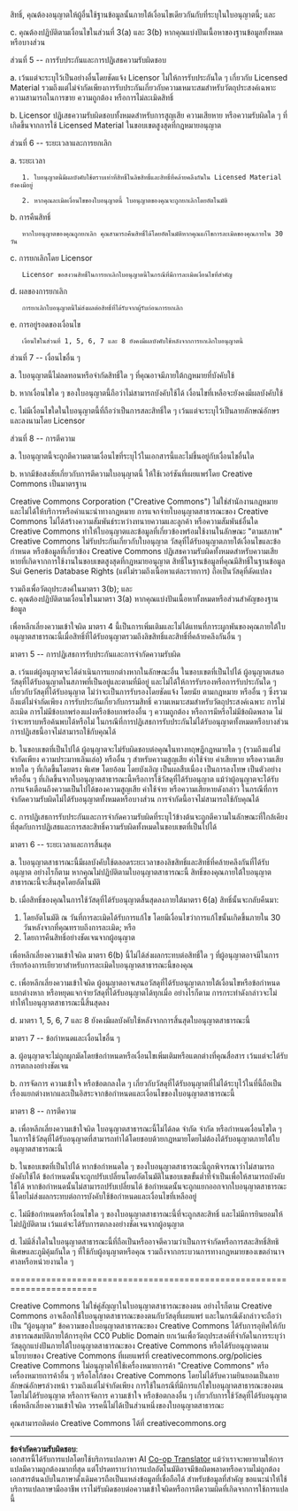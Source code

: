<!--
CO_OP_TRANSLATOR_METADATA:
{
  "original_hash": "fba3b94d88bfb9b81369b869a1e9a20f",
  "translation_date": "2025-09-05T21:57:26+00:00",
  "source_file": "sketchnotes/LICENSE.md",
  "language_code": "th"
}
-->
สิทธิ์, คุณต้องอนุญาตให้ผู้อื่นใช้ฐานข้อมูลนั้นภายใต้เงื่อนไขเดียวกันกับที่ระบุในใบอนุญาตนี้; และ  

  c. คุณต้องปฏิบัติตามเงื่อนไขในส่วนที่ 3(a) และ 3(b) หากคุณแบ่งปันเนื้อหาของฐานข้อมูลทั้งหมดหรือบางส่วน  

ส่วนที่ 5 -- การรับประกันและการปฏิเสธความรับผิดชอบ  

  a. เว้นแต่จะระบุไว้เป็นอย่างอื่นโดยชัดแจ้ง Licensor ไม่ให้การรับประกันใด ๆ เกี่ยวกับ Licensed Material รวมถึงแต่ไม่จำกัดเพียงการรับประกันเกี่ยวกับความเหมาะสมสำหรับวัตถุประสงค์เฉพาะ ความสามารถในการขาย ความถูกต้อง หรือการไม่ละเมิดสิทธิ์  

  b. Licensor ปฏิเสธความรับผิดชอบทั้งหมดสำหรับการสูญเสีย ความเสียหาย หรือความรับผิดใด ๆ ที่เกิดขึ้นจากการใช้ Licensed Material ในขอบเขตสูงสุดที่กฎหมายอนุญาต  

ส่วนที่ 6 -- ระยะเวลาและการยกเลิก  

  a. ระยะเวลา  

       1. ใบอนุญาตนี้มีผลบังคับใช้ตราบเท่าที่สิทธิ์ในลิขสิทธิ์และสิทธิ์ที่คล้ายคลึงกันใน Licensed Material ยังคงมีอยู่  

       2. หากคุณละเมิดเงื่อนไขของใบอนุญาตนี้ ใบอนุญาตของคุณจะถูกยกเลิกโดยอัตโนมัติ  

  b. การคืนสิทธิ์  

       หากใบอนุญาตของคุณถูกยกเลิก คุณสามารถคืนสิทธิ์ได้โดยอัตโนมัติหากคุณแก้ไขการละเมิดของคุณภายใน 30 วัน  

  c. การยกเลิกโดย Licensor  

       Licensor ขอสงวนสิทธิ์ในการยกเลิกใบอนุญาตนี้ในกรณีที่มีการละเมิดเงื่อนไขที่สำคัญ  

  d. ผลของการยกเลิก  

       การยกเลิกใบอนุญาตนี้ไม่ส่งผลต่อสิทธิ์ที่ได้รับจากผู้รับก่อนการยกเลิก  

  e. การอยู่รอดของเงื่อนไข  

       เงื่อนไขในส่วนที่ 1, 5, 6, 7 และ 8 ยังคงมีผลบังคับใช้หลังจากการยกเลิกใบอนุญาตนี้  

ส่วนที่ 7 -- เงื่อนไขอื่น ๆ  

  a. ใบอนุญาตนี้ไม่ลดทอนหรือจำกัดสิทธิ์ใด ๆ ที่คุณอาจมีภายใต้กฎหมายที่บังคับใช้  

  b. หากเงื่อนไขใด ๆ ของใบอนุญาตนี้ถือว่าไม่สามารถบังคับใช้ได้ เงื่อนไขที่เหลือจะยังคงมีผลบังคับใช้  

  c. ไม่มีเงื่อนไขใดในใบอนุญาตนี้ที่ถือว่าเป็นการสละสิทธิ์ใด ๆ เว้นแต่จะระบุไว้เป็นลายลักษณ์อักษรและลงนามโดย Licensor  

ส่วนที่ 8 -- การตีความ  

  a. ใบอนุญาตนี้จะถูกตีความตามเงื่อนไขที่ระบุไว้ในเอกสารนี้และไม่ขึ้นอยู่กับเงื่อนไขอื่นใด  

  b. หากมีข้อสงสัยเกี่ยวกับการตีความใบอนุญาตนี้ ให้ใช้เวอร์ชันที่เผยแพร่โดย Creative Commons เป็นมาตรฐาน  

Creative Commons Corporation ("Creative Commons") ไม่ใช่สำนักงานกฎหมายและไม่ได้ให้บริการหรือคำแนะนำทางกฎหมาย การแจกจ่ายใบอนุญาตสาธารณะของ Creative Commons ไม่ได้สร้างความสัมพันธ์ระหว่างทนายความและลูกค้า หรือความสัมพันธ์อื่นใด Creative Commons ทำให้ใบอนุญาตและข้อมูลที่เกี่ยวข้องพร้อมใช้งานในลักษณะ "ตามสภาพ" Creative Commons ไม่รับประกันเกี่ยวกับใบอนุญาต วัสดุที่ได้รับอนุญาตภายใต้เงื่อนไขและข้อกำหนด หรือข้อมูลที่เกี่ยวข้อง Creative Commons ปฏิเสธความรับผิดทั้งหมดสำหรับความเสียหายที่เกิดจากการใช้งานในขอบเขตสูงสุดที่กฎหมายอนุญาต
สิทธิ์ในฐานข้อมูลที่คุณมีสิทธิ์ในฐานข้อมูล Sui Generis Database Rights (แต่ไม่รวมถึงเนื้อหาแต่ละรายการ) ถือเป็นวัสดุที่ดัดแปลง

รวมถึงเพื่อวัตถุประสงค์ในมาตรา 3(b); และ  
c. คุณต้องปฏิบัติตามเงื่อนไขในมาตรา 3(a) หากคุณแบ่งปันเนื้อหาทั้งหมดหรือส่วนสำคัญของฐานข้อมูล

เพื่อหลีกเลี่ยงความเข้าใจผิด มาตรา 4 นี้เป็นการเพิ่มเติมและไม่ได้แทนที่ภาระผูกพันของคุณภายใต้ใบอนุญาตสาธารณะนี้เมื่อสิทธิ์ที่ได้รับอนุญาตรวมถึงลิขสิทธิ์และสิทธิ์ที่คล้ายคลึงกันอื่น ๆ


มาตรา 5 -- การปฏิเสธการรับประกันและการจำกัดความรับผิด

a. เว้นแต่ผู้อนุญาตจะได้ดำเนินการแยกต่างหากในลักษณะอื่น ในขอบเขตที่เป็นไปได้ ผู้อนุญาตเสนอวัสดุที่ได้รับอนุญาตในสภาพที่เป็นอยู่และตามที่มีอยู่ และไม่ได้ให้การรับรองหรือการรับประกันใด ๆ เกี่ยวกับวัสดุที่ได้รับอนุญาต ไม่ว่าจะเป็นการรับรองโดยชัดแจ้ง โดยนัย ตามกฎหมาย หรืออื่น ๆ ซึ่งรวมถึงแต่ไม่จำกัดเพียง การรับประกันเกี่ยวกับกรรมสิทธิ์ ความเหมาะสมสำหรับวัตถุประสงค์เฉพาะ การไม่ละเมิด การไม่มีข้อบกพร่องแฝงหรือข้อบกพร่องอื่น ๆ ความถูกต้อง หรือการมีหรือไม่มีข้อผิดพลาด ไม่ว่าจะทราบหรือค้นพบได้หรือไม่ ในกรณีที่การปฏิเสธการรับประกันไม่ได้รับอนุญาตทั้งหมดหรือบางส่วน การปฏิเสธนี้อาจไม่สามารถใช้กับคุณได้

b. ในขอบเขตที่เป็นไปได้ ผู้อนุญาตจะไม่รับผิดชอบต่อคุณในทางทฤษฎีกฎหมายใด ๆ (รวมถึงแต่ไม่จำกัดเพียง ความประมาทเลินเล่อ) หรืออื่น ๆ สำหรับความสูญเสีย ค่าใช้จ่าย ค่าเสียหาย หรือความเสียหายใด ๆ ที่เกิดขึ้นโดยตรง พิเศษ โดยอ้อม โดยบังเอิญ เป็นผลสืบเนื่อง เป็นการลงโทษ เป็นตัวอย่าง หรืออื่น ๆ ที่เกิดขึ้นจากใบอนุญาตสาธารณะนี้หรือการใช้วัสดุที่ได้รับอนุญาต แม้ว่าผู้อนุญาตจะได้รับการแจ้งเตือนถึงความเป็นไปได้ของความสูญเสีย ค่าใช้จ่าย หรือความเสียหายดังกล่าว ในกรณีที่การจำกัดความรับผิดไม่ได้รับอนุญาตทั้งหมดหรือบางส่วน การจำกัดนี้อาจไม่สามารถใช้กับคุณได้

c. การปฏิเสธการรับประกันและการจำกัดความรับผิดที่ระบุไว้ข้างต้นจะถูกตีความในลักษณะที่ใกล้เคียงที่สุดกับการปฏิเสธและการสละสิทธิ์ความรับผิดทั้งหมดในขอบเขตที่เป็นไปได้


มาตรา 6 -- ระยะเวลาและการสิ้นสุด

a. ใบอนุญาตสาธารณะนี้มีผลบังคับใช้ตลอดระยะเวลาของลิขสิทธิ์และสิทธิ์ที่คล้ายคลึงกันที่ได้รับอนุญาต อย่างไรก็ตาม หากคุณไม่ปฏิบัติตามใบอนุญาตสาธารณะนี้ สิทธิ์ของคุณภายใต้ใบอนุญาตสาธารณะนี้จะสิ้นสุดโดยอัตโนมัติ

b. เมื่อสิทธิ์ของคุณในการใช้วัสดุที่ได้รับอนุญาตสิ้นสุดลงภายใต้มาตรา 6(a) สิทธิ์นั้นจะกลับคืนมา:

1. โดยอัตโนมัติ ณ วันที่การละเมิดได้รับการแก้ไข โดยมีเงื่อนไขว่าการแก้ไขนั้นเกิดขึ้นภายใน 30 วันหลังจากที่คุณทราบถึงการละเมิด; หรือ  
2. โดยการคืนสิทธิ์อย่างชัดเจนจากผู้อนุญาต  

เพื่อหลีกเลี่ยงความเข้าใจผิด มาตรา 6(b) นี้ไม่ได้ส่งผลกระทบต่อสิทธิ์ใด ๆ ที่ผู้อนุญาตอาจมีในการเรียกร้องการเยียวยาสำหรับการละเมิดใบอนุญาตสาธารณะนี้ของคุณ

c. เพื่อหลีกเลี่ยงความเข้าใจผิด ผู้อนุญาตอาจเสนอวัสดุที่ได้รับอนุญาตภายใต้เงื่อนไขหรือข้อกำหนดแยกต่างหาก หรือหยุดแจกจ่ายวัสดุที่ได้รับอนุญาตได้ทุกเมื่อ อย่างไรก็ตาม การกระทำดังกล่าวจะไม่ทำให้ใบอนุญาตสาธารณะนี้สิ้นสุดลง

d. มาตรา 1, 5, 6, 7 และ 8 ยังคงมีผลบังคับใช้หลังจากการสิ้นสุดใบอนุญาตสาธารณะนี้


มาตรา 7 -- ข้อกำหนดและเงื่อนไขอื่น ๆ

a. ผู้อนุญาตจะไม่ถูกผูกมัดโดยข้อกำหนดหรือเงื่อนไขเพิ่มเติมหรือแตกต่างที่คุณสื่อสาร เว้นแต่จะได้รับการตกลงอย่างชัดเจน

b. การจัดการ ความเข้าใจ หรือข้อตกลงใด ๆ เกี่ยวกับวัสดุที่ได้รับอนุญาตที่ไม่ได้ระบุไว้ในที่นี้ถือเป็นเรื่องแยกต่างหากและเป็นอิสระจากข้อกำหนดและเงื่อนไขของใบอนุญาตสาธารณะนี้


มาตรา 8 -- การตีความ

a. เพื่อหลีกเลี่ยงความเข้าใจผิด ใบอนุญาตสาธารณะนี้ไม่ได้ลด จำกัด จำกัด หรือกำหนดเงื่อนไขใด ๆ ในการใช้วัสดุที่ได้รับอนุญาตที่สามารถทำได้โดยชอบด้วยกฎหมายโดยไม่ต้องได้รับอนุญาตภายใต้ใบอนุญาตสาธารณะนี้

b. ในขอบเขตที่เป็นไปได้ หากข้อกำหนดใด ๆ ของใบอนุญาตสาธารณะนี้ถูกพิจารณาว่าไม่สามารถบังคับใช้ได้ ข้อกำหนดนั้นจะถูกปรับเปลี่ยนโดยอัตโนมัติในขอบเขตขั้นต่ำที่จำเป็นเพื่อให้สามารถบังคับใช้ได้ หากข้อกำหนดนั้นไม่สามารถปรับเปลี่ยนได้ ข้อกำหนดนั้นจะถูกแยกออกจากใบอนุญาตสาธารณะนี้โดยไม่ส่งผลกระทบต่อการบังคับใช้ข้อกำหนดและเงื่อนไขที่เหลืออยู่

c. ไม่มีข้อกำหนดหรือเงื่อนไขใด ๆ ของใบอนุญาตสาธารณะนี้ที่จะถูกสละสิทธิ์ และไม่มีการยินยอมให้ไม่ปฏิบัติตาม เว้นแต่จะได้รับการตกลงอย่างชัดเจนจากผู้อนุญาต

d. ไม่มีสิ่งใดในใบอนุญาตสาธารณะนี้ที่ถือเป็นหรืออาจตีความว่าเป็นการจำกัดหรือการสละสิทธิ์สิทธิพิเศษและภูมิคุ้มกันใด ๆ ที่ใช้กับผู้อนุญาตหรือคุณ รวมถึงจากกระบวนการทางกฎหมายของเขตอำนาจศาลหรือหน่วยงานใด ๆ


=======================================================================

Creative Commons ไม่ใช่คู่สัญญาในใบอนุญาตสาธารณะของตน อย่างไรก็ตาม Creative Commons อาจเลือกใช้ใบอนุญาตสาธารณะของตนกับวัสดุที่เผยแพร่ และในกรณีดังกล่าวจะถือว่าเป็น “ผู้อนุญาต” ข้อความของใบอนุญาตสาธารณะของ Creative Commons ได้รับการอุทิศให้กับสาธารณสมบัติภายใต้การอุทิศ CC0 Public Domain ยกเว้นเพื่อวัตถุประสงค์ที่จำกัดในการระบุว่าวัสดุถูกแบ่งปันภายใต้ใบอนุญาตสาธารณะของ Creative Commons หรือได้รับอนุญาตตามนโยบายของ Creative Commons ที่เผยแพร่ที่ creativecommons.org/policies Creative Commons ไม่อนุญาตให้ใช้เครื่องหมายการค้า "Creative Commons" หรือเครื่องหมายการค้าอื่น ๆ หรือโลโก้ของ Creative Commons โดยไม่ได้รับความยินยอมเป็นลายลักษณ์อักษรล่วงหน้า รวมถึงแต่ไม่จำกัดเพียง การใช้ในกรณีที่มีการแก้ไขใบอนุญาตสาธารณะของตนโดยไม่ได้รับอนุญาต หรือการจัดการ ความเข้าใจ หรือข้อตกลงอื่น ๆ เกี่ยวกับการใช้วัสดุที่ได้รับอนุญาต เพื่อหลีกเลี่ยงความเข้าใจผิด วรรคนี้ไม่ได้เป็นส่วนหนึ่งของใบอนุญาตสาธารณะ

คุณสามารถติดต่อ Creative Commons ได้ที่ creativecommons.org

---

**ข้อจำกัดความรับผิดชอบ**:  
เอกสารนี้ได้รับการแปลโดยใช้บริการแปลภาษา AI [Co-op Translator](https://github.com/Azure/co-op-translator) แม้ว่าเราจะพยายามให้การแปลมีความถูกต้องมากที่สุด แต่โปรดทราบว่าการแปลอัตโนมัติอาจมีข้อผิดพลาดหรือความไม่ถูกต้อง เอกสารต้นฉบับในภาษาดั้งเดิมควรถือเป็นแหล่งข้อมูลที่เชื่อถือได้ สำหรับข้อมูลที่สำคัญ ขอแนะนำให้ใช้บริการแปลภาษามืออาชีพ เราไม่รับผิดชอบต่อความเข้าใจผิดหรือการตีความผิดที่เกิดจากการใช้การแปลนี้